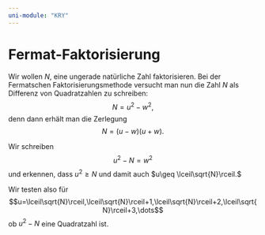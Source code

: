 ```yaml
---
uni-module: "KRY"
---
```


# Fermat-Faktorisierung

Wir wollen $N$, eine ungerade natürliche Zahl faktorisieren. Bei der Fermatschen Faktorisierungsmethode versucht man nun die Zahl $N$ als Differenz von Quadratzahlen zu schreiben:
$$N=u^2-w^2,$$
denn dann erhält man die Zerlegung
$$N=(u-w)(u+w).$$

Wir schreiben
$$u^2-N=w^2$$
und erkennen, dass $u^2\geq N$ und damit auch $u\geq \lceil\sqrt{N}\rceil.$

Wir testen also für
$$u=\lceil\sqrt{N}\rceil,\lceil\sqrt{N}\rceil+1,\lceil\sqrt{N}\rceil+2,\lceil\sqrt{N}\rceil+3,\dots$$
ob $u^2-N$ eine Quadratzahl ist.

